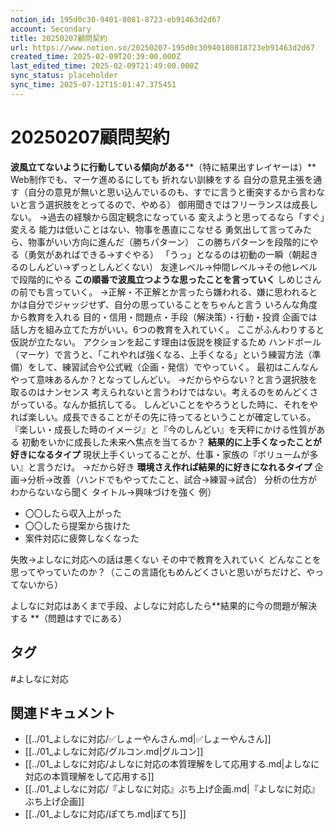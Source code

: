 ```yaml
---
notion_id: 195d0c30-9401-8081-8723-eb91463d2d67
account: Secondary
title: 20250207顧問契約
url: https://www.notion.so/20250207-195d0c30940180818723eb91463d2d67
created_time: 2025-02-09T20:39:00.000Z
last_edited_time: 2025-02-09T21:49:00.000Z
sync_status: placeholder
sync_time: 2025-07-12T15:01:47.375451
---
```

# 20250207顧問契約

**波風立てないように行動している傾向がある****（特に結果出すレイヤーは）**
Web制作でも、マーケ進めるにしても
折れない訓練をする
  自分の意見主張を通す（自分の意見が無いと思い込んでいるのも、すでに言うと衝突するから言わないと言う選択肢をとってるので、やめる）
  御用聞きではフリーランスは成長しない。
  →過去の経験から固定観念になっている
変えようと思ってるなら「すぐ」変える
  能力は低いことはない、物事を愚直にこなせる
勇気出して言ってみたら、物事がいい方向に進んだ（勝ちパターン）
  この勝ちパターンを段階的にやる（勇気があればできる→すぐやる）
  「うっ」となるのは初動の一瞬（朝起きるのしんどい→ずっとしんどくない）
  友達レベル→仲間レベル→その他レベルで段階的にやる
**この順番で波風立つような思ったことを言っていく**
  しめじさんの前でも言っていく。
→正解・不正解とか言ったら嫌われる、嫌に思われるとかは自分でジャッジせず、自分の思っていることをちゃんと言う
いろんな角度から教育を入れる
  目的・信用・問題点・手段（解決策）・行動・投資
企画では話し方を組み立てた方がいい。6つの教育を入れていく。
  ここがふんわりすると仮説が立たない。
アクションを起こす理由は仮説を検証するため
  ハンドボール（マーケ）で言うと、「これやれば強くなる、上手くなる」という練習方法（準備）をして、練習試合や公式戦（企画・発信）でやっていく。
最初はこんなんやって意味あるんか？となってしんどい。
  →だからやらない？と言う選択肢を取るのはナンセンス
考えられないと言うわけではない。考えるのをめんどくさがっている。なんか抵抗してる。
  しんどいことをやろうとした時に、それをやれば楽しい。成長できることがその先に待ってるということが確定している。
  『楽しい・成長した時のイメージ』と『今のしんどい』を天秤にかける性質がある
  初動をいかに成長した未来へ焦点を当てるか？
**結果的に上手くなったことが好きになるタイプ**
  現状上手くいってることが、仕事・家族の『ボリュームが多い』と言うだけ。
  →だから好き
**環境さえ作れば結果的に好きになれるタイプ**
企画→分析→改善（ハンドでもやってたこと、試合→練習→試合）
  分析の仕方がわからないなら聞く
  タイトル→興味づけを強く
  例）
  - 〇〇したら収入上がった
  - 〇〇したら提案から抜けた
  - 案件対応に疲弊しなくなった
  
  失敗→よしなに対応への話は悪くない
  その中で教育を入れていく
  どんなことを思ってやっていたのか？（ここの言語化もめんどくさいと思いがちだけど、やってないから）
  
  よしなに対応はあくまで手段、よしなに対応したら**結果的に今の問題が解決する
**（問題はすでにある）
  

## タグ

#よしなに対応 

## 関連ドキュメント

- [[../01_よしなに対応/✅しょーやんさん.md|✅しょーやんさん]]
- [[../01_よしなに対応/グルコン.md|グルコン]]
- [[../01_よしなに対応/よしなに対応の本質理解をして応用する.md|よしなに対応の本質理解をして応用する]]
- [[../01_よしなに対応/『よしなに対応』ぶち上げ企画.md|『よしなに対応』ぶち上げ企画]]
- [[../01_よしなに対応/ぽてち.md|ぽてち]]
